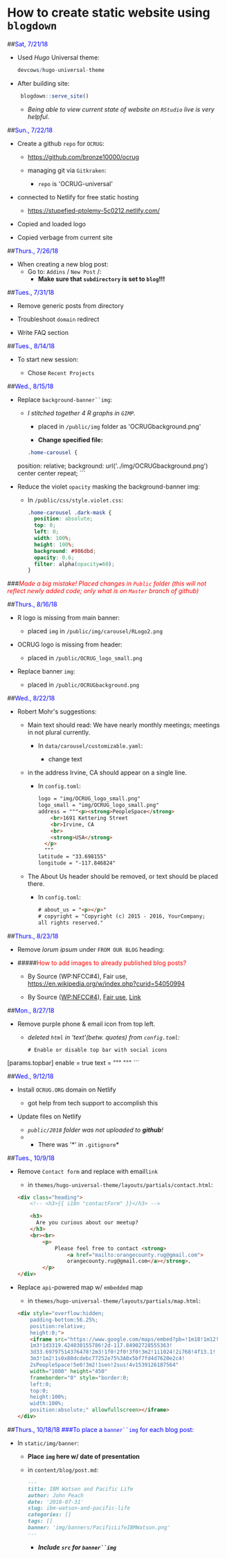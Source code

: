 # How to create static website using `blogdown`

##<span style="color:blue">Sat, 7/21/18

- Used *Hugo* Universal theme:

	```R
	devcows/hugo-universal-theme
	```


- After building site:
	
	```r
	 blogdown::serve_site()
	```

	- *Being able to view current state of website on `RStudio` live is very helpful*.

##<span style="color:blue">Sun., 7/22/18

- Create a github `repo` for `OCRUG`:

	- https://github.com/bronze10000/ocrug
	
	- managing git via `Gitkraken`:
	
		- `repo` is 'OCRUG-universal'
	
- connected to Netlify for free static hosting

	- https://stupefied-ptolemy-5c0212.netlify.com/

- Copied and loaded logo
- Copied verbage from current site 



##<span style="color:blue">Thurs., 7/26/18

- When creating a new blog post:
	- Go to: `Addins` / `New Post` /:
		- **Make sure that `subdirectory` is set to `blog`!!!**



##<span style="color:blue">Tues., 7/31/18

- Remove generic posts from directory

- Troubleshoot `domain` redirect

- Write FAQ section


##<span style="color:blue">Tues., 8/14/18

- To start new session:

	- Chose `Recent Projects`

	
##<span style="color:blue">Wed., 8/15/18

- Replace `background-banner``img`:

	- *I stitched together 4 R graphs in `GIMP`.*

		- placed in `/public/img` folder as 'OCRUGbackground.png'

		- **Change specified file:**

		```css
		.home-carousel {
  position: relative;
  background: url('../img/OCRUGbackground.png') center center repeat;
  		```


	
- Reduce the violet `opacity` masking the background-banner img:

	- In `/public/css/style.violet.css`:
	
		```css
		.home-carousel .dark-mask {
		  position: absolute;
		  top: 0;
		  left: 0;
		  width: 100%;
		  height: 100%;
		  background: #986dbd;
		  opacity: 0.6;
		  filter: alpha(opacity=60);
		}
		```
		
###<span style="color:red">*Made a big mistake!  Placed changes in `Public` folder (this will not reflect newly added code; only what is on `Master` branch of github)*


##<span style="color:blue">Thurs., 8/16/18
- R logo is missing from main banner:

	- placed `img` in `/public/img/carousel/RLogo2.png`

- OCRUG logo is missing from header:

	- placed in `/public/OCRUG_logo_small.png`

- Replace banner `img`:

	- placed in `/public/OCRUGbackground.png`
	



##<span style="color:blue">Wed., 8/22/18
- Robert Mohr's suggestions:

	- Main text should read: We have nearly monthly meetings; meetings in not plural currently. 

		- In `data/carousel/customizable.yaml`:

			- change text

	- in the address Irvine, CA should appear on a single line.

		- In `config.toml`:

			```html
		    logo = "img/OCRUG_logo_small.png"
		    logo_small = "img/OCRUG_logo_small.png"
		    address = """<p><strong>PeopleSpace</strong>
		        <br>1691 Kettering Street
		        <br>Irvine, CA
		        <br>
		        <strong>USA</strong>
		      </p>
		      """
		    latitude = "33.698155"
		    longitude = "-117.846824"
		    ```
    
   - The About Us header should be removed, or text should be placed there.  

   		- In `config.toml`:

   			```html
   			# about_us = "<p></p>"
		   # copyright = "Copyright (c) 2015 - 2016, YourCompany; 
		   all rights reserved."
		   ```
		   
		   
##<span style="color:blue">Thurs., 8/23/18
- Remove *lorum ipsum* under `FROM OUR BLOG` heading:

- #####<span style="color:red">How to add images to already published blog posts?

	- By Source (WP:NFCC#4), Fair use, https://en.wikipedia.org/w/index.php?curid=54050994

	- By <span title="must have been published or publicly displayed outside Wikipedia">Source</span> (<a href="//en.wikipedia.org/wiki/Wikipedia:Non-free_content_criteria#4" title="Wikipedia:Non-free content criteria">WP:NFCC#4</a>), <a href="//en.wikipedia.org/wiki/File:IBM_Watson_Logo_2017.png" title="Fair use of copyrighted material in the context of Watson (computer)">Fair use</a>, <a href="https://en.wikipedia.org/w/index.php?curid=54050994">Link</a>


##<span style="color:blue">Mon., 8/27/18
- Remove purple phone & email icon from top left.

	- *deleted `html` in 'text'(betw. quotes) from `config.toml`:*

		```
		# Enable or disable top bar with social icons
[params.topbar]
    enable = true
    text = """
      """
      ```


##<span style="color:blue">Wed., 9/12/18
- Install `OCRUG.ORG` domain on Netlify

	- got help from tech support to accomplish this

- Update files on Netlify

	- *`public/2018` folder was not uploaded to **github**!*
	- * There was '\*' in `.gitignore`*



##<span style="color:blue">Tues., 10/9/18
- Remove `Contact form` and replace with email`link`
	- in `themes/hugo-universal-theme/layouts/partials/contact.html`:

	```html
    <div class="heading">
  		<!-- <h3>{{ i18n "contactForm" }}</h3> -->

	    <h3>
	      Are you curious about our meetup?
	    </h3>
	    <br><br>
	        <p>
	            Please feel free to contact <strong>
	            	<a href="mailto:orangecounty.rug@gmail.com">
	            	orangecounty.rug@gmail.com</a></strong>.
	        </p>
	</div>
	```
	
- Replace `api`-powered map w/ `embedded` map

	- in `themes/hugo-universal-theme/layouts/partials/map.html`:

	```html
	<div style="overflow:hidden;
		padding-bottom:56.25%;
		position:relative;
		height:0;">
	    <iframe src="https://www.google.com/maps/embed?pb=!1m18!1m12!
	    1m3!1d3319.424030155786!2d-117.84902728555363!
	    3d33.69797514376478!2m3!1f0!2f0!3f0!3m2!1i1024!2i768!4f13.1!
	    3m3!1m2!1s0x80dcdebc77252e75%3A0x5bf7fd4d7620e2c4!
	    2sPeopleSpace!5e0!3m2!1sen!2sus!4v1539126187564" 
	    width="1000" height="450"
	    frameborder="0" style="border:0;
	    left:0;
	    top:0;
	    height:100%;
	    width:100%;
	    position:absolute;" allowfullscreen></iframe>
	</div>
	```
	



##<span style="color:blue">Thurs., 10/18/18
###To place a `banner``img` for each blog post:
- In `static/img/banner`:

	- **Place `img` here w/ date of presentation**

	- in `content/blog/post.md`:

		```md
		---
		title: IBM Watson and Pacific Life
		author: John Peach
		date: '2018-07-31'
		slug: ibm-watson-and-pacific-life
		categories: []
		tags: []
		banner: 'img/banners/PacificLifeIBMWatson.png'
		---
		```
		
		- ***Include `src` for `banner``img`***

		

